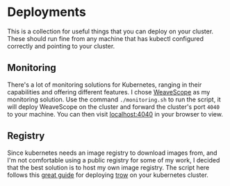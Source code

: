 # Deployments
This is a collection for useful things that you can deploy on your cluster. These should run fine from any machine that has kubectl configured correctly and pointing to your cluster.

## Monitoring
There's a lot of monitoring solutions for Kubernetes, ranging in their capabilities and offering different features. I chose [WeaveScope](https://github.com/weaveworks/scope) as my monitoring solution. Use the command `./monitoring.sh` to run the script, it will deploy WeaveScope on the cluster and forward the cluster's port `4040` to your machine. You can then visit [localhost:4040](localhost:4040) in your browser to view.

## Registry
Since kubernetes needs an image registry to download images from, and I'm not comfortable using a public registry for some of my work, I decided that the best solution is to host my own image registry. The script here follows this [great guide](https://blog.container-solutions.com/installing-a-registry-on-kubernetes-quickstart) for deploying [trow](https://github.com/ContainerSolutions/trow) on your kubernetes cluster.
